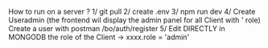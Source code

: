 How to run on a server ?
1/ git pull
2/ create .env
3/ npm run dev
4/ Create Useradmin (the frontend wil display the admin panel for all Client with ' role)
Create a user with postman /bo/auth/register
5/ Edit DIRECTLY in MONGODB the role of the Client -> xxxx.role = 'admin'
